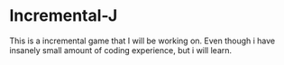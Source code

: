 # Incremental-J
This is a incremental game that I will be working on. Even though i have insanely small amount of coding experience, but i will learn.
